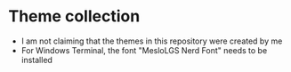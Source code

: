 # Theme collection

- I am not claiming that the themes in this repository were created by me
- For Windows Terminal, the font "MesloLGS Nerd Font" needs to be installed
